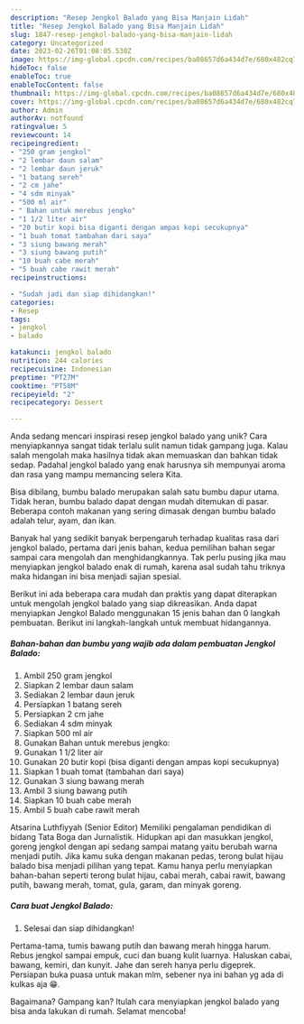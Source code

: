 ```yaml
---
description: "Resep Jengkol Balado yang Bisa Manjain Lidah"
title: "Resep Jengkol Balado yang Bisa Manjain Lidah"
slug: 1847-resep-jengkol-balado-yang-bisa-manjain-lidah
category: Uncategorized
date: 2023-02-26T01:08:05.530Z
image: https://img-global.cpcdn.com/recipes/ba08657d6a434d7e/680x482cq70/jengkol-balado-foto-resep-utama.jpg
hideToc: false
enableToc: true
enableTocContent: false
thumbnail: https://img-global.cpcdn.com/recipes/ba08657d6a434d7e/680x482cq70/jengkol-balado-foto-resep-utama.jpg
cover: https://img-global.cpcdn.com/recipes/ba08657d6a434d7e/680x482cq70/jengkol-balado-foto-resep-utama.jpg
author: Admin
authorAv: notfound
ratingvalue: 5
reviewcount: 14
recipeingredient:
- "250 gram jengkol"
- "2 lembar daun salam"
- "2 lembar daun jeruk"
- "1 batang sereh"
- "2 cm jahe"
- "4 sdm minyak"
- "500 ml air"
- " Bahan untuk merebus jengko"
- "1 1/2 liter air"
- "20 butir kopi bisa diganti dengan ampas kopi secukupnya"
- "1 buah tomat tambahan dari saya"
- "3 siung bawang merah"
- "3 siung bawang putih"
- "10 buah cabe merah"
- "5 buah cabe rawit merah"
recipeinstructions:

- "Sudah jadi dan siap dihidangkan!"
categories:
- Resep
tags:
- jengkol
- balado

katakunci: jengkol balado 
nutrition: 244 calories
recipecuisine: Indonesian
preptime: "PT27M"
cooktime: "PT58M"
recipeyield: "2"
recipecategory: Dessert

---
```





Anda sedang mencari inspirasi resep jengkol balado yang unik? Cara menyiapkannya sangat tidak terlalu sulit namun tidak gampang juga. Kalau salah mengolah maka hasilnya tidak akan memuaskan dan bahkan tidak sedap. Padahal jengkol balado yang enak harusnya sih mempunyai aroma dan rasa yang mampu memancing selera Kita.





Bisa dibilang, bumbu balado merupakan salah satu bumbu dapur utama. Tidak heran, bumbu balado dapat dengan mudah ditemukan di pasar. Beberapa contoh makanan yang sering dimasak dengan bumbu balado adalah telur, ayam, dan ikan.

Banyak hal yang sedikit banyak berpengaruh terhadap kualitas rasa dari jengkol balado, pertama dari jenis bahan, kedua pemilihan bahan segar sampai cara mengolah dan menghidangkannya. Tak perlu pusing jika mau menyiapkan jengkol balado enak di rumah, karena asal sudah tahu triknya maka hidangan ini bisa menjadi sajian spesial.






Berikut ini ada beberapa cara mudah dan praktis yang dapat diterapkan untuk mengolah jengkol balado yang siap dikreasikan. Anda dapat menyiapkan Jengkol Balado menggunakan 15 jenis bahan dan 0 langkah pembuatan. Berikut ini langkah-langkah untuk membuat hidangannya.

<!--inarticleads1-->

##### Bahan-bahan dan bumbu yang wajib ada dalam pembuatan Jengkol Balado:

1. Ambil 250 gram jengkol
1. Siapkan 2 lembar daun salam
1. Sediakan 2 lembar daun jeruk
1. Persiapkan 1 batang sereh
1. Persiapkan 2 cm jahe
1. Sediakan 4 sdm minyak
1. Siapkan 500 ml air
1. Gunakan  Bahan untuk merebus jengko:
1. Gunakan 1 1/2 liter air
1. Gunakan 20 butir kopi (bisa diganti dengan ampas kopi secukupnya)
1. Siapkan 1 buah tomat (tambahan dari saya)
1. Gunakan 3 siung bawang merah
1. Ambil 3 siung bawang putih
1. Siapkan 10 buah cabe merah
1. Ambil 5 buah cabe rawit merah


Atsarina Luthfiyyah (Senior Editor) Memiliki pengalaman pendidikan di bidang Tata Boga dan Jurnalistik. Hidupkan api dan masukkan jengkol, goreng jengkol dengan api sedang sampai matang yaitu berubah warna menjadi putih. Jika kamu suka dengan makanan pedas, terong bulat hijau balado bisa menjadi pilihan yang tepat. Kamu hanya perlu menyiapkan bahan-bahan seperti terong bulat hijau, cabai merah, cabai rawit, bawang putih, bawang merah, tomat, gula, garam, dan minyak goreng. 

<!--inarticleads2-->

##### Cara buat Jengkol Balado:


1. Selesai dan siap dihidangkan!

Pertama-tama, tumis bawang putih dan bawang merah hingga harum. Rebus jengkol sampai empuk, cuci dan buang kulit luarnya. Haluskan cabai, bawang, kemiri, dan kunyit. Jahe dan sereh hanya perlu digeprek. Persiapan buka puasa untuk makan mlm, sebener nya ini bahan yg ada di kulkas aja 😁. 

Bagaimana? Gampang kan? Itulah cara menyiapkan jengkol balado yang bisa anda lakukan di rumah. Selamat mencoba!
